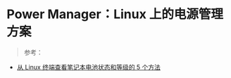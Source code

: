 # Power Manager：Linux 上的电源管理方案

> 参考：

+ [从 Linux 终端查看笔记本电池状态和等级的 5 个方法](https://linux.cn/article-10353-1.html)

